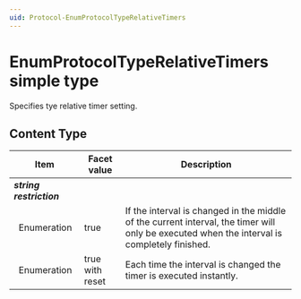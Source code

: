 ```yaml
---
uid: Protocol-EnumProtocolTypeRelativeTimers
---
```


# EnumProtocolTypeRelativeTimers simple type

Specifies tye relative timer setting.

## Content Type

|Item|Facet value|Description|
|--- |--- |--- |
|***string restriction***|||
|&nbsp;&nbsp;Enumeration|true|If the interval is changed in the middle of the current interval, the timer will only be executed when the interval is completely finished.|
|&nbsp;&nbsp;Enumeration|true with reset|Each time the interval is changed the timer is executed instantly.|
